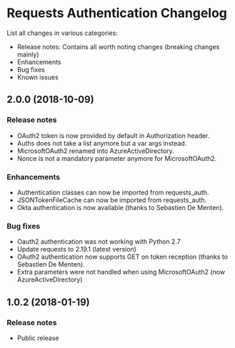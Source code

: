 # Requests Authentication Changelog #

List all changes in various categories:
* Release notes: Contains all worth noting changes (breaking changes mainly)
* Enhancements
* Bug fixes
* Known issues

## 2.0.0 (2018-10-09) ##

### Release notes ###

- OAuth2 token is now provided by default in Authorization header.
- Auths does not take a list anymore but a var args instead.
- MicrosoftOAuth2 renamed into AzureActiveDirectory.
- Nonce is not a mandatory parameter anymore for MicrosoftOAuth2.

### Enhancements ###

- Authentication classes can now be imported from requests_auth.
- JSONTokenFileCache can now be imported from requests_auth.
- Okta authentication is now available (thanks to Sebastien De Menten).

### Bug fixes ###

- Oauth2 authentication was not working with Python 2.7
- Update requests to 2.19.1 (latest version)
- OAuth2 authentication now supports GET on token reception (thanks to Sebastien De Menten).
- Extra parameters were not handled when using MicrosoftOAuth2 (now AzureActiveDirectory)

## 1.0.2 (2018-01-19) ##

### Release notes ###

- Public release
